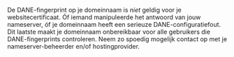 De DANE-fingerprint op je domeinnaam is *niet* geldig voor je 
websitecertificaat. Óf iemand manipuleerde het antwoord van jouw nameserver,
 óf je domeinnaam heeft een serieuze DANE-configuratiefout. Dit laatste 
maakt je domeinnaam onbereikbaar voor alle gebruikers die DANE-fingerprints 
controleren. Neem zo spoedig mogelijk contact op met je nameserver-beheerder
 en/of hostingprovider.
